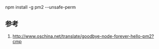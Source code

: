 npm install -g pm2 --unsafe-perm


## 参考

1. http://www.oschina.net/translate/goodbye-node-forever-hello-pm2?cmp